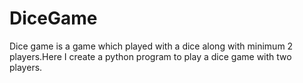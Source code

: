 # DiceGame
Dice game is a game which played with a dice along with minimum 2 players.Here I create a python program to play a dice game with two players.
